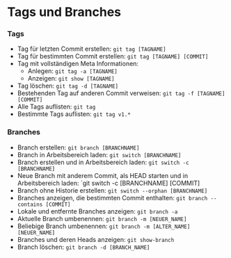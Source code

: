 # Tags und Branches

### Tags
* Tag für letzten Commit erstellen: `git tag [TAGNAME]`
* Tag für bestimmten Commit erstellen: `git tag [TAGNAME] [COMMIT]`
* Tag mit vollständigen Meta Informationen: 
  * Anlegen: `git tag -a [TAGNAME]`
  * Anzeigen: `git show [TAGNAME]`
* Tag löschen: `git tag -d [TAGNAME]`
* Bestehenden Tag auf anderen Commit verweisen: `git tag -f [TAGNAME] [COMMIT]`
* Alle Tags auflisten: `git tag`
* Bestimmte Tags auflisten: `git tag v1.*`

### Branches
* Branch erstellen: `git branch [BRANCHNAME]`
* Branch in Arbeitsbereich laden: `git switch [BRANCHNAME]`
* Branch erstellen und in Arbeitsbereich laden: `git switch -c [BRANCHNAME]`
* Neue Branch mit anderem Commit, als HEAD starten und in Arbeitsbereich laden: `git switch -c [BRANCHNAME] [COMMIT]
* Branch ohne Historie erstellen: `git switch --orphan [BRANCHNAME]`
* Branches anzeigen, die bestimmten Commit enthalten: `git branch --contains [COMMIT]`
* Lokale und entfernte Branches anzeigen: `git branch -a`
* Aktuelle Branch umbenennen: `git branch -m [NEUER_NAME]`
* Beliebige Branch umbenennen: `git branch -m [ALTER_NAME] [NEUER_NAME]`
* Branches und deren Heads anzeigen: `git show-branch`
* Branch löschen: `git branch -d [BRANCH_NAME]`
